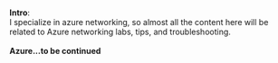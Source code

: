### 
<b>Intro</b>:
<br>
I specialize in azure networking, so almost all the content here will be related to Azure networking labs, tips, and troubleshooting.
<br>
<br>
<b>Azure...to be continued</b>
<!--
**adtork/adtork** is a ✨ _special_ ✨ repository because its `README.md` (this file) appears on your GitHub profile.

Here are some ideas to get you started:

- 🔭 I’m currently working on ...
- 🌱 I’m currently learning ...
- 👯 I’m looking to collaborate on ...
- 🤔 I’m looking for help with ...
- 💬 Ask me about ...
- 📫 How to reach me: ...
- 😄 Pronouns: ...
- ⚡ Fun fact: ...
-->
